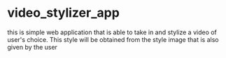 # video_stylizer_app
this is simple web application that is able to take in and stylize a video of user's choice. This style will be obtained from the style image that is also given by the user
